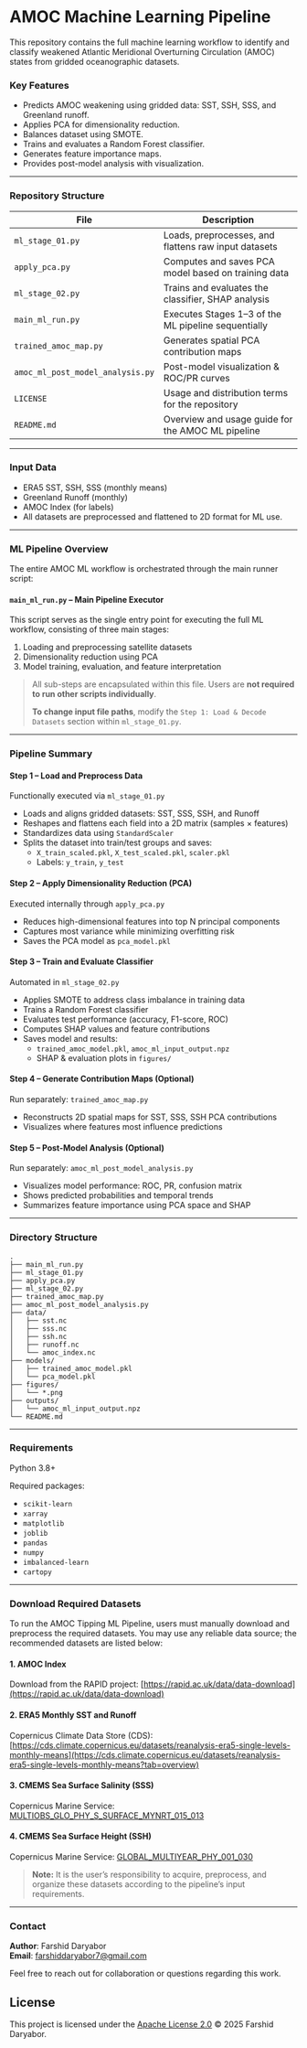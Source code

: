 # AMOC Machine Learning Pipeline

This repository contains the full machine learning workflow to identify and classify weakened Atlantic Meridional Overturning Circulation (AMOC) states from gridded oceanographic datasets.

### Key Features
- Predicts AMOC weakening using gridded data: SST, SSH, SSS, and Greenland runoff.
- Applies PCA for dimensionality reduction.
- Balances dataset using SMOTE.
- Trains and evaluates a Random Forest classifier.
- Generates feature importance maps.
- Provides post-model analysis with visualization.

---

### Repository Structure

| File                              | Description                                           |
|-----------------------------------|-------------------------------------------------------|
| `ml_stage_01.py`                 | Loads, preprocesses, and flattens raw input datasets |
| `apply_pca.py`                   | Computes and saves PCA model based on training data  |
| `ml_stage_02.py`                 | Trains and evaluates the classifier, SHAP analysis   |
| `main_ml_run.py`                 | Executes Stages 1–3 of the ML pipeline sequentially  |
| `trained_amoc_map.py`            | Generates spatial PCA contribution maps              |
| `amoc_ml_post_model_analysis.py` | Post-model visualization & ROC/PR curves             |
| `LICENSE`                        | Usage and distribution terms for the repository      |
| `README.md`                      | Overview and usage guide for the AMOC ML pipeline    |

---

### Input Data
- ERA5 SST, SSH, SSS (monthly means)
- Greenland Runoff (monthly)
- AMOC Index (for labels)
- All datasets are preprocessed and flattened to 2D format for ML use.

---

### ML Pipeline Overview

The entire AMOC ML workflow is orchestrated through the main runner script:

#### **`main_ml_run.py` – Main Pipeline Executor**
This script serves as the single entry point for executing the full ML workflow, consisting of three main stages:
1. Loading and preprocessing satellite datasets
2. Dimensionality reduction using PCA
3. Model training, evaluation, and feature interpretation

> All sub-steps are encapsulated within this file. Users are **not required to run other scripts individually**.
>
> **To change input file paths**, modify the `Step 1: Load & Decode Datasets` section within `ml_stage_01.py`.

---

### Pipeline Summary

#### **Step 1 – Load and Preprocess Data**
Functionally executed via `ml_stage_01.py`
- Loads and aligns gridded datasets: SST, SSS, SSH, and Runoff
- Reshapes and flattens each field into a 2D matrix (samples × features)
- Standardizes data using `StandardScaler`
- Splits the dataset into train/test groups and saves:
  - `X_train_scaled.pkl`, `X_test_scaled.pkl`, `scaler.pkl`
  - Labels: `y_train`, `y_test`

#### **Step 2 – Apply Dimensionality Reduction (PCA)**
Executed internally through `apply_pca.py`
- Reduces high-dimensional features into top N principal components
- Captures most variance while minimizing overfitting risk
- Saves the PCA model as `pca_model.pkl`

#### **Step 3 – Train and Evaluate Classifier**
Automated in `ml_stage_02.py`
- Applies SMOTE to address class imbalance in training data
- Trains a Random Forest classifier
- Evaluates test performance (accuracy, F1-score, ROC)
- Computes SHAP values and feature contributions
- Saves model and results:
  - `trained_amoc_model.pkl`, `amoc_ml_input_output.npz`
  - SHAP & evaluation plots in `figures/`

#### **Step 4 – Generate Contribution Maps (Optional)**
Run separately: `trained_amoc_map.py`
- Reconstructs 2D spatial maps for SST, SSS, SSH PCA contributions
- Visualizes where features most influence predictions

#### **Step 5 – Post-Model Analysis (Optional)**
Run separately: `amoc_ml_post_model_analysis.py`
- Visualizes model performance: ROC, PR, confusion matrix
- Shows predicted probabilities and temporal trends
- Summarizes feature importance using PCA space and SHAP

---

### Directory Structure

```
.
├── main_ml_run.py
├── ml_stage_01.py
├── apply_pca.py
├── ml_stage_02.py
├── trained_amoc_map.py
├── amoc_ml_post_model_analysis.py
├── data/
│   ├── sst.nc
│   ├── sss.nc
│   ├── ssh.nc
│   ├── runoff.nc
│   └── amoc_index.nc
├── models/
│   ├── trained_amoc_model.pkl
│   └── pca_model.pkl
├── figures/
│   └── *.png
├── outputs/
│   └── amoc_ml_input_output.npz
└── README.md
```

---

### Requirements
Python 3.8+

Required packages:
- `scikit-learn`
- `xarray`
- `matplotlib`
- `joblib`
- `pandas`
- `numpy`
- `imbalanced-learn`
- `cartopy`

---

### Download Required Datasets

To run the AMOC Tipping ML Pipeline, users must manually download and preprocess the required datasets. You may use any reliable data source; the recommended datasets are listed below:

#### 1. AMOC Index
Download from the RAPID project:
[https://rapid.ac.uk/data/data-download](https://rapid.ac.uk/data/data-download)

#### 2. ERA5 Monthly SST and Runoff
Copernicus Climate Data Store (CDS):
[https://cds.climate.copernicus.eu/datasets/reanalysis-era5-single-levels-monthly-means](https://cds.climate.copernicus.eu/datasets/reanalysis-era5-single-levels-monthly-means?tab=overview)

#### 3. CMEMS Sea Surface Salinity (SSS)
Copernicus Marine Service:
[MULTIOBS_GLO_PHY_S_SURFACE_MYNRT_015_013](https://data.marine.copernicus.eu/product/MULTIOBS_GLO_PHY_S_SURFACE_MYNRT_015_013/description)

#### 4. CMEMS Sea Surface Height (SSH)
Copernicus Marine Service:
[GLOBAL_MULTIYEAR_PHY_001_030](https://data.marine.copernicus.eu/product/GLOBAL_MULTIYEAR_PHY_001_030/description)

> **Note:** It is the user’s responsibility to acquire, preprocess, and organize these datasets according to the pipeline’s input requirements.

---

### Contact

**Author**: Farshid Daryabor  
**Email**: farshiddaryabor7@gmail.com  

Feel free to reach out for collaboration or questions regarding this work.

## License

This project is licensed under the [Apache License 2.0](LICENSE) © 2025 Farshid Daryabor.
